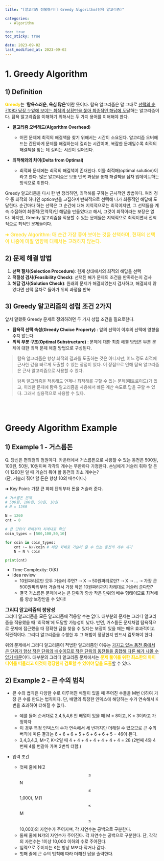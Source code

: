 ```yaml
---
title: "[알고리즘 정복하기!] Greedy Algorithm(탐욕 알고리즘)"

categories:
  - Algorithm

toc: true
toc_sticky: true

date: 2023-09-02
last_modified_at: 2023-09-02 
---
```


# 1. Greedy Algorithm
## 1) Definition
<span style = "color:gold"><b>Greedy</b></span>는 '**탐욕스러운, 욕심 많은**'이란 뜻이다. 탐욕 알고리즘은 말 그대로 <u>선택의 순간마다 당장 눈앞에 보이는 최적의 상황만을 쫒아 최종적인 해답에 도달</u>하는 알고리즘이다. 탐욕 알고리즘을 이해하기 위해서는 두 가지 용어를 이해해야 한다.

- <b>알고리즘 오버헤드(Algorithm Overhead)</b>
  - 어떤 문제에 최적의 해결책을 찾기 위해서는 시간이 소요된다. 알고리즘 오버헤드는 간단하게 문제를 해결하는데 걸리는 시간이며, 복잡한 문제일수록 최적의 해결책을 찾는 데 걸리는 시간이 길어진다.

- <b>최적해와의 차이(Delta from Optimal)</b>
  - 최적화 문제에는 최적의 해결책이 존재한다. 이를 최적해(optimal solution)이라고 한다. 많은 알고리즘은 보통 반복 과정을 통해 해결책을 점차 업데이트하는 방식으로 취한다.

Greedy 알고리즘을 다시 한 번 정리하면, 최적해를 구하는 근사적인 방법이다. 여러 경우 중 최적의 하나인 option만을 고집하며 반복적으로 선택해 나가 최종적인 해답에 도달한다. 순간마다 하는 선택은 그 순간에 대해 지역적으로는 최적이지만, 그 선택들을 계속 수집하여 최종적(전역적)인 해답을 만들었다고 해서, 그것이 최적이라는 보장은 없다. 
하지만, Greedy 알고리즘을 적용할 수 있는 문제들은 지역적으로 최적이면서 전역적으로 최적인 문제들이다.

 <span style = "font-size:110%"><span style = "color:gold">➜ Greedy Algorithm: 매 순간 가장 좋아 보이는 것을 선택하며, 현재의 선택이 나중에 미칠 영향에 대해서는 고려하지 않는다.</span></span> 

## 2) 문제 해결 방법
1. **선택 절차(Selection Procedure)**: 현재 상태에서의 최적의 해답을 선택
2. **적절성 검사(Feasibility Check)**: 선택된 해가 문제의 조건을 만족하는지 검사
3. **해답 검사(Solution Check)**: 원래의 문제가 해결되었는지 검사하고, 해결되지 않았다면 선택 절차로 돌아가 위의 과정을 반복

## 3) Greedy 알고리즘의 성립 조건 2가지
앞서 말했듯 Greedy 문제로 정의하려면 두 가지 성립 조건을 필요로한다.
- **탐욕적 선택 속성(Greedy Choice Property)** : 앞의 선택이 이후의 선택에 영향을 주지 않는다.
- **최적 부분 구조(Optimal Substructure)** : 문제에 대한 최종 해결 방법은 부분 문제에 대한 최적 문제 해결 방법으로 구성된다.

> 탐욕 알고리즘은 항상 최적의 결과를 도출하는 것은 아니지만, 어느 정도 최적에 근사한 값을 빠르게 도출할 수 있는 장점이 있다. 이 장점으로 인해 탐욕 알고리즘은 근사 알고리즘으로 사용할 수 있다.

> 탐욕 알고리즘을 적용해도 언제나 최적해를 구할 수 있는 문제(매트로이드)가 있고, 이러한 문제에 탐욕 알고리즘을 사용해서 빠른 계산 속도로 답을 구할 수 있다. 그래서 실용적으로 사용할 수 있다.

<br/>
<br/>

# Greedy Algorithm Example
## 1) Example 1 - 거스름돈
Q. 당신은 편의점의 점원이다. 카운터에서 거스름돈으로 사용할 수 있는 동전은 500원, 100원, 50원, 10원이며 각각의 개수는 무한하다 가정한다. 손님에게 거슬러 줘야 할 돈이 1260원 일 때 거슬러 줘야 할 동전의 최소 개수는?  
(단, 거슬러 줘야 할 돈은 항상 10의 배수이다.)

➜ Key Point: 가장 큰 화폐 단위부터 돈을 거슬러 준다.

```python
# 거스름돈 문제
# 500원, 100원, 50원, 10원
# N = 1260

N = 1260
cnt = 0

# 큰 단위의 화폐부터 차례대로 확인
coin_types = [500,100,50,10]

for coin in coin_types:
    cnt += N//coin # 해당 화폐로 거슬러 줄 수 있는 동전의 개수 세기
    N = N % coin

print(cnt)
```

- Time Complexity: O(K)
- idea review
  - 10원짜리로만 모두 거슬러 주면? ➝ X ➝ 50원짜리로만? ➝ X ➝ ... ➝ 가장 큰 500원짜리부터 거슬러서 가장 작은 10원짜리까지 차례대로 거슬러 준다면?
  - 결국 거스름돈 문제에서는 큰 단위가 항상 작은 단위의 배수 형태이므로 최적해를 항상 보장받을 수 있다!!
     
<span style="font-size:110%"><b>그리디 알고리즘의 정당성</b></span>  
그리디 알고리즘을 모든 알고리즘에 적용할 수는 없다. 대부분의 문제는 그리디 알고리즘을 적용했을 때 '최적해'에 도달할 가능성이 낮다. 반면, 거스름돈 문제처럼 탐욕적으로 문제에 접근했을 때 정확한 답을 찾을 수 있다는 보장이 있을 때는 매우 효과적이고 직관적이다. 그리디 알고리즘을 수행한 후 그 해법이 정당한지 반드시 검토해야 한다.

위의 문제에서 그리디 알고리즘이 적법한 알고리즘인 이유는 <u>가지고 있는 동전 중에서 큰 단위가 항상 작은 단위의 배수이므로 작은 단위의 동전들을 종합해 다른 해가 나올 수 없기 때문</u>이다. 대부분의 그리디 알고리즘 문제에서는 <span style="color:gold"><b>문제 풀이를 위한 최소한의 아이디어를 떠올리고 이것이 정당한지 검토할 수 있어야 답을 도출</b></span>할 수 있다.

## 2) Example 2 - 큰 수의 법칙
- 큰 수의 법칙은 다양한 수로 이루어진 배열이 있을 때 주어진 수들을 M번 더하여 가장 큰 수를 만드는 법칙이다. 단, 배열의 특정한 인덱스에 해당하는 수가 연속해서 K번을 초과하여 더해질 수 없다.
  - 예를 들어 순서대로 2,4,5,4,6 인 배열이 있을 때 M = 8이고, K = 3이라고 가정하자
  - 이 경우 특정 인덱스의 수가 연속해서 세 번까지만 더해질 수 있으므로 큰 수의 버칙에 따른 결과는 6 + 6 + 6 + 5 + 6 + 6 + 6 + 5 = 46이 된다.
  - 3,4,3,4,3, M=7, K=2일 때 4 + 4 + 4 + 4 + 4 + 4 + 4 = 28 (2번째 4와 4번째 4를 번갈아 가며 2번씩 더함.)

- 입력 조건
  - 첫째 줄에 N(2 $$\leq$$ N $$\leq$$ 1,000), M(1 $$\leq$$ M $$\leq$$ 10,000)의 자연수가 주어지며, 각 자연수는 공백으로 구분한다.
  - 둘째 줄에 N갸의 자연수가 주어진다. 각 자연수는 공백으로 구분한다. 단, 각각의 자연수는 1이상 10,000 이하의 수로 주어진다.
  - 입력으로 주어지는 K는 항상 M보다 작거나 같다.
  - 첫째 줄에 큰 수의 법칙에 따라 더해진 답을 출력한다.    
 
```python

```
